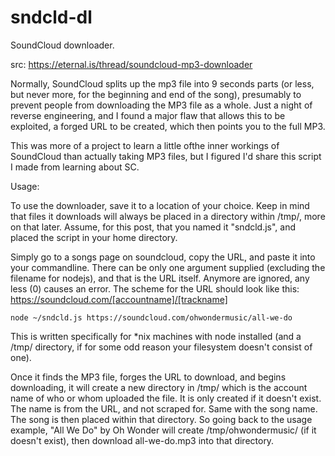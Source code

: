 # sndcld-dl
SoundCloud downloader.

src: https://eternal.is/thread/soundcloud-mp3-downloader

Normally, SoundCloud splits up the mp3 file into 9 seconds parts (or less, but never more, for the beginning and end of the song), presumably to prevent people from downloading the MP3 file as a whole. Just a night of reverse engineering, and I found a major flaw that allows this to be exploited, a forged URL to be created, which then points you to the full MP3.

This was more of a project to learn a little ofthe inner workings of SoundCloud than actually taking MP3 files, but I figured I'd share this script I made from learning about SC.

Usage:

To use the downloader, save it to a location of your choice. Keep in mind that files it downloads will always be placed in a directory within /tmp/, more on that later. Assume, for this post, that you named it "sndcld.js", and placed the script in your home directory.

Simply go to a songs page on soundcloud, copy the URL, and paste it into your commandline. There can be only one argument supplied (excluding the filename for nodejs), and that is the URL itself. Anymore are ignored, any less (0) causes an error. The scheme for the URL should look like this: https://soundcloud.com/[accountname]/[trackname]

`node ~/sndcld.js https://soundcloud.com/ohwondermusic/all-we-do`

This is written specifically for \*nix machines with node installed (and a /tmp/ directory, if for some odd reason your filesystem doesn't consist of one).

Once it finds the MP3 file, forges the URL to download, and begins downloading, it will create a new directory in /tmp/ which is the account name of who or whom uploaded the file. It is only created if it doesn't exist. The name is from the URL, and not scraped for. Same with the song name. The song is then placed within that directory. So going back to the usage example, "All We Do" by Oh Wonder will create /tmp/ohwondermusic/ (if it doesn't exist), then download all-we-do.mp3 into that directory.
